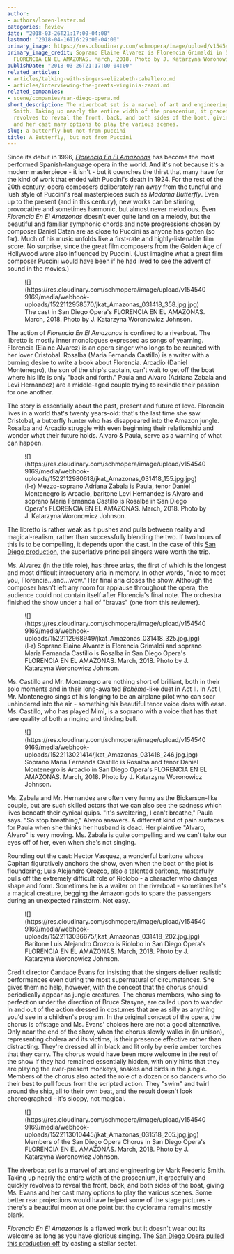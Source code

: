 ```yaml
---
author:
- authors/loren-lester.md
categories: Review
date: "2018-03-26T21:17:00-04:00"
lastmod: "2018-04-16T16:29:00-04:00"
primary_image: https://res.cloudinary.com/schmopera/image/upload/v1545409169/media/webhook-uploads/1522113377638/sq---jkat_Amazonas_031418_376.jpg.jpg
primary_image_credit: Soprano Elaine Alvarez is Florencia Grimaldi in San Diego Opera's
  FLORENCIA EN EL AMAZONAS. March, 2018. Photo by J. Katarzyna Woronowicz Johnson.
publishDate: "2018-03-26T21:17:00-04:00"
related_articles:
- articles/talking-with-singers-elizabeth-caballero.md
- articles/interviewing-the-greats-virginia-zeani.md
related_companies:
- scene/companies/san-diego-opera.md
short_description: The riverboat set is a marvel of art and engineering by Mark Frederic
  Smith. Taking up nearly the entire width of the proscenium, it gracefully and quickly
  revolves to reveal the front, back, and both sides of the boat, giving Ms. Evans
  and her cast many options to play the various scenes.
slug: a-butterfly-but-not-from-puccini
title: A Butterfly, but not from Puccini
---
```


Since its debut in 1996, [*Florencia En El Amazonas*](https://www.sdopera.org/season/2017-2018-season/florencia) has become the most performed Spanish-language opera in the world. And it's not because it's a modern masterpiece - it isn't - but it quenches the thirst that many have for the kind of work that ended with Puccini's death in 1924. For the rest of the 20th century, opera composers deliberately ran away from the tuneful and lush style of Puccini's real masterpieces such as *Madama Butterfly*. Even up to the present (and in this century), new works can be stirring, provocative and sometimes harmonic, but almost never melodious. Even *Florencia En El Amazonas* doesn't ever quite land on a melody, but the beautiful and familiar symphonic chords and note progressions chosen by composer Daniel Catan are as close to Puccini as anyone has gotten (so far). Much of his music unfolds like a first-rate and highly-listenable film score. No surprise, since the great film composers from the Golden Age of Hollywood were also influenced by Puccini. (Just imagine what a great film composer Puccini would have been if he had lived to see the advent of sound in the movies.)

<figure data-type="image">![](https://res.cloudinary.com/schmopera/image/upload/v1545409169/media/webhook-uploads/1522112958570/jkat_Amazonas_031418_358.jpg.jpg)
<figcaption>The cast in San Diego Opera's FLORENCIA EN EL AMAZONAS. March, 2018. Photo by J. Katarzyna Woronowicz Johnson.</figcaption>
</figure>

The action of *Florencia En El Amazonas* is confined to a riverboat. The libretto is mostly inner monologues expressed as songs of yearning. Florencia (Elaine Alvarez) is an opera singer who longs to be reunited with her lover Cristobal. Rosalba (Maria Fernanda Castillo) is a writer with a burning desire to write a book about Florencia. Arcadio (Daniel Montenegro), the son of the ship's captain, can't wait to get off the boat where his life is only "back and forth." Paula and Alvaro (Adriana Zabala and Levi Hernandez) are a middle-aged couple trying to rekindle their passion for one another.

The story is essentially about the past, present and future of love. Florencia lives in a world that's twenty years-old: that's the last time she saw Cristobal, a butterfly hunter who has disappeared into the Amazon jungle. Rosalba and Arcadio struggle with even beginning their relationship and wonder what their future holds. Alvaro & Paula, serve as a warning of what can happen.

<figure data-type="image">![](https://res.cloudinary.com/schmopera/image/upload/v1545409169/media/webhook-uploads/1522112980618/jkat_Amazonas_031418_155.jpg.jpg)
<figcaption>(l-r) Mezzo-soprano Adriana Zabala is Paula, tenor Daniel Montenegro is Arcadio, baritone Levi Hernandez is Alvaro and soprano Maria Fernanda Castillo is Rosalba in San Diego Opera's FLORENCIA EN EL AMAZONAS. March, 2018. Photo by J. Katarzyna Woronowicz Johnson.</figcaption>
</figure>

The libretto is rather weak as it pushes and pulls between reality and magical-realism, rather than successfully blending the two. If two hours of this is to be compelling, it depends upon the cast. In the case of this [San Diego production](https://www.sdopera.org/season/2017-2018-season/florencia), the superlative principal singers were worth the trip.

Ms. Alvarez (in the title role), has three arias, the first of which is the longest and most difficult introductory aria in memory. In other words, "nice to meet you, Florencia…and…wow." Her final aria closes the show. Although the composer hasn't left any room for applause throughout the opera, the audience could not contain itself after Florencia's final note. The orchestra finished the show under a hail of "bravas" (one from this reviewer).

<figure data-type="image">![](https://res.cloudinary.com/schmopera/image/upload/v1545409169/media/webhook-uploads/1522112968949/jkat_Amazonas_031418_325.jpg.jpg)
<figcaption>(l-r) Soprano Elaine Alvarez is Florencia Grimaldi and soprano Maria Fernanda Castillo is Rosalba in San Diego Opera's FLORENCIA EN EL AMAZONAS. March, 2018. Photo by J. Katarzyna Woronowicz Johnson.</figcaption>
</figure>

Ms. Castillo and Mr. Montenegro are nothing short of brilliant, both in their solo moments and in their long-awaited *Bohème*-like duet in Act II. In Act I, Mr. Montenegro sings of his longing to be an airplane pilot who can soar unhindered into the air - something his beautiful tenor voice does with ease. Ms. Castillo, who has played Mimì, is a soprano with a voice that has that rare quality of both a ringing and tinkling bell.

<figure data-type="image">![](https://res.cloudinary.com/schmopera/image/upload/v1545409169/media/webhook-uploads/1522113021414/jkat_Amazonas_031418_246.jpg.jpg)
<figcaption>Soprano Maria Fernanda Castillo is Rosalba and tenor Daniel Montenegro is Arcadio in San Diego Opera's FLORENCIA EN EL AMAZONAS. March, 2018. Photo by J. Katarzyna Woronowicz Johnson.</figcaption>
</figure>

Ms. Zabala and Mr. Hernandez are often very funny as the Bickerson-like couple, but are such skilled actors that we can also see the sadness which lives beneath their cynical quips. "It's sweltering, I can't breathe," Paula says. "So stop breathing," Alvaro answers. A different kind of pain surfaces for Paula when she thinks her husband is dead. Her plaintive "Alvaro, Alvaro" is very moving. Ms. Zabala is quite compelling and we can't take our eyes off of her, even when she's not singing.

Rounding out the cast: Hector Vasquez, a wonderful baritone whose Capitan figuratively anchors the show, even when the boat or the plot is floundering; Luis Alejandro Orozco, also a talented baritone, masterfully pulls off the extremely difficult role of Riolobo - a character who changes shape and form. Sometimes he is a waiter on the riverboat - sometimes he's a magical creature, begging the Amazon gods to spare the passengers during an unexpected rainstorm. Not easy.

<figure data-type="image">![](https://res.cloudinary.com/schmopera/image/upload/v1545409169/media/webhook-uploads/1522113036675/jkat_Amazonas_031418_202.jpg.jpg)
<figcaption>Baritone Luis Alejandro Orozco is Riolobo in San Diego Opera's FLORENCIA EN EL AMAZONAS. March, 2018. Photo by J. Katarzyna Woronowicz Johnson.</figcaption>
</figure>

Credit director Candace Evans for insisting that the singers deliver realistic performances even during the most supernatural of circumstances. She gives them no help, however, with the concept that the chorus should periodically appear as jungle creatures. The chorus members, who sing to perfection under the direction of Bruce Stasyna, are called upon to wander in and out of the action dressed in costumes that are as silly as anything you'd see in a children's program. In the original concept of the opera, the chorus is offstage and Ms. Evans' choices here are not a good alternative. Only near the end of the show, when the chorus slowly walks in (in unison), representing cholera and its victims, is their presence effective rather than distracting. 
They're dressed all in black and lit only by eerie amber torches that they carry. The chorus would have been more welcome in the rest of the show if they had remained essentially hidden, with only hints that they are playing the ever-present monkeys, snakes and birds in the jungle.
Members of the chorus also acted the role of a dozen or so dancers who do their best to pull focus from the scripted action. They "swim" and twirl around the ship, all to their own beat, and the result doesn't look choreographed - it's sloppy, not magical.

<figure data-type="image">![](https://res.cloudinary.com/schmopera/image/upload/v1545409169/media/webhook-uploads/1522113010445/jkat_Amazonas_031518_205.jpg.jpg)
<figcaption>Members of the San Diego Opera Chorus in San Diego Opera's FLORENCIA EN EL AMAZONAS. March, 2018. Photo by J. Katarzyna Woronowicz Johnson.</figcaption>
</figure>

The riverboat set is a marvel of art and engineering by Mark Frederic Smith. Taking up nearly the entire width of the proscenium, it gracefully and quickly revolves to reveal the front, back, and both sides of the boat, giving Ms. Evans and her cast many options to play the various scenes. Some better rear projections would have helped some of the stage pictures - there's a beautiful moon at one point but the cyclorama remains mostly blank.

*Florencia En El Amazonas* is a flawed work but it doesn't wear out its welcome as long as you have glorious singing. The [San Diego Opera pulled this production off](https://www.sdopera.org/season/2017-2018-season/florencia) by casting a stellar septet.
